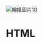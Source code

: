 ![輪播圖片10](https://user-images.githubusercontent.com/121348419/210176790-18184dd2-27d8-469e-85c2-0134f31279a6.jpg)
# HTML
